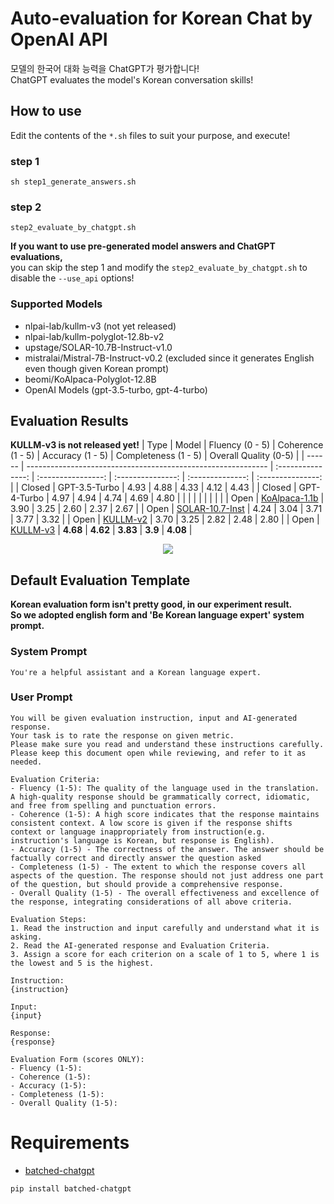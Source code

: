 # Auto-evaluation for Korean Chat by OpenAI API
모델의 한국어 대화 능력을 ChatGPT가 평가합니다!  
ChatGPT evaluates the model's Korean conversation skills!

## How to use
Edit the contents of the ```*.sh``` files to suit your purpose, and execute!

### step 1
```
sh step1_generate_answers.sh
```
### step 2
```
step2_evaluate_by_chatgpt.sh
```
**If you want to use pre-generated model answers and ChatGPT evaluations,**  
you can skip the step 1 and modify the ```step2_evaluate_by_chatgpt.sh``` to disable the ```--use_api``` options!

### Supported Models
- nlpai-lab/kullm-v3 (not yet released)
- nlpai-lab/kullm-polyglot-12.8b-v2
- upstage/SOLAR-10.7B-Instruct-v1.0
- mistralai/Mistral-7B-Instruct-v0.2 (excluded since it generates English even though given Korean prompt)
- beomi/KoAlpaca-Polyglot-12.8B
- OpenAI Models (gpt-3.5-turbo, gpt-4-turbo)

## Evaluation Results
**KULLM-v3 is not released yet!**
| Type   | Model     | Fluency (0 - 5) | Coherence (1 - 5) | Accuracy (1 - 5) | Completeness (1 - 5) | Overall Quality (0-5) | 
| ------ | ------------------------------------------------------------ | :---------------: | :----------------: | :---------------: | :--------------: | :---------------: | 
| Closed |  GPT-3.5-Turbo        | 4.93        | 4.88        | 4.33       | 4.12      | 4.43       | 
| Closed |  GPT-4-Turbo       |  4.97   | 4.94     |   4.74  |  4.69   |   4.80   | 
|  |  |  |  |  |  |  |
| Open   | [KoAlpaca-1.1b](https://github.com/Beomi/KoAlpaca) | 3.90    | 3.25     | 2.60    | 2.37   | 2.67    |
| Open   |  [SOLAR-10.7-Inst](https://huggingface.co/upstage/SOLAR-10.7B-Instruct-v1.0)      | 4.24      | 3.04      | 3.71     | 3.77    | 3.32     |
| Open   | [KULLM-v2](https://github.com/nlpai-lab/KULLM) | 3.70  | 3.25   | 2.82  | 2.48 | 2.80  |
| Open   |  [KULLM-v3]() | **4.68**   | **4.62**    | **3.83**   | **3.9**  | **4.08**   | 

<p align="center">
  <img src="https://github.com/superheavytail/chatgpt-model-evaluation/assets/11497545/7f52f7af-1597-44d9-a52e-0f15d2aab861" />
</p>

## Default Evaluation Template
**Korean evaluation form isn't pretty good, in our experiment result.**  
**So we adopted english form and 'Be Korean language expert' system prompt.**
### System Prompt
```
You're a helpful assistant and a Korean language expert.
```
### User Prompt
```
You will be given evaluation instruction, input and AI-generated response.
Your task is to rate the response on given metric.
Please make sure you read and understand these instructions carefully. Please keep this document open while reviewing, and refer to it as needed.

Evaluation Criteria:
- Fluency (1-5): The quality of the language used in the translation. A high-quality response should be grammatically correct, idiomatic, and free from spelling and punctuation errors.
- Coherence (1-5): A high score indicates that the response maintains consistent context. A low score is given if the response shifts context or language inappropriately from instruction(e.g. instruction's language is Korean, but response is English).
- Accuracy (1-5) - The correctness of the answer. The answer should be factually correct and directly answer the question asked
- Completeness (1-5) - The extent to which the response covers all aspects of the question. The response should not just address one part of the question, but should provide a comprehensive response.
- Overall Quality (1-5) - The overall effectiveness and excellence of the response, integrating considerations of all above criteria.

Evaluation Steps:
1. Read the instruction and input carefully and understand what it is asking.
2. Read the AI-generated response and Evaluation Criteria.
3. Assign a score for each criterion on a scale of 1 to 5, where 1 is the lowest and 5 is the highest.

Instruction:
{instruction}

Input:
{input}

Response:
{response}

Evaluation Form (scores ONLY):
- Fluency (1-5):
- Coherence (1-5):
- Accuracy (1-5):
- Completeness (1-5):
- Overall Quality (1-5):
```

# Requirements
- [batched-chatgpt](https://github.com/superheavytail/batched-chatgpt)
```bash
pip install batched-chatgpt
```
